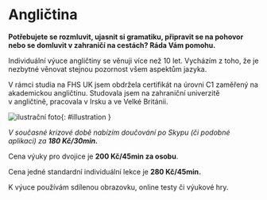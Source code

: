 [//]: # (##NAME## anglictina)
[//]: # (##MENUITEM## Angličtina)
[//]: # (##DESCRIPTION## angličtina)
[//]: # (##QUOTE## quotes-anglictina)

# Angličtina

**Potřebujete se rozmluvit, ujasnit si gramatiku, připravit se na pohovor nebo se domluvit v zahraničí na cestách? Ráda Vám pomohu.**

Individuální výuce angličtiny se věnuji více než 10 let. Vycházím z&nbsp;toho, že je nezbytné věnovat stejnou pozornost všem aspektům jazyka.

V rámci studia na FHS UK jsem obdržela certifikát na úrovni C1 zaměřený na akademickou angličtinu. Studovala jsem na zahraniční univerzitě v&nbsp;angličtině, pracovala v&nbsp;Irsku a&nbsp;ve Velké Británii.

![ilustrační foto](/images/lektorkavpraze-anglictina.jpg){: #illustration }

_V současné krizové době nabízím doučování po Skypu (či podobné aplikaci) za **180 Kč/30min.**_

Cena výuky pro dvojice je **200 Kč/45min za osobu**.

Cena jedné standardní individuální lekce je **280 Kč/45min.**

K výuce používám sdílenou obrazovku, online testy či výukové hry.
